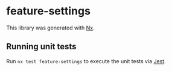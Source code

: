 # feature-settings

This library was generated with [Nx](https://nx.dev).

## Running unit tests

Run `nx test feature-settings` to execute the unit tests via [Jest](https://jestjs.io).
